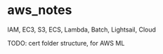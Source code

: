 # aws_notes

IAM, EC3, S3, ECS, Lambda, Batch, Lightsail, Cloud

TODO: cert folder structure, for AWS ML
